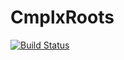 # CmplxRoots

[![Build Status](https://travis-ci.org/giordano/CmplxRoots.jl.svg?branch=master)](https://travis-ci.org/giordano/CmplxRoots.jl)
